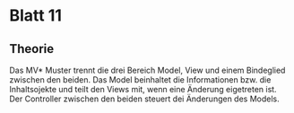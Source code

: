 # Blatt 11

## Theorie

Das MV* Muster trennt die drei Bereich Model, View und einem Bindeglied zwischen den beiden. Das Model beinhaltet die Informationen bzw. die Inhaltsojekte und teilt den Views mit, wenn eine Änderung eigetreten ist. Der Controller zwischen den beiden steuert dei Änderungen des Models.